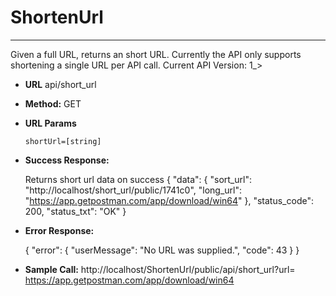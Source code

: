 # ShortenUrl
----
Given a full URL, returns an  short URL. Currently the API only supports shortening a single URL per API call.
Current API Version: 1_>

* **URL**
 api/short_url

* **Method:**
  GET
  
*  **URL Params**

 
   `shortUrl=[string]`

   

* **Success Response:**
  
  Returns short url data on success
 {
    "data": {
        "sort_url": "http://localhost/short_url/public/1741c0",
        "long_url": "https://app.getpostman.com/app/download/win64"
    },
    "status_code": 200,
    "status_txt": "OK"
}
 
* **Error Response:**

    {
        "error": {
            "userMessage": "No URL was supplied.",
            "code": 43
        }
    }

* **Sample Call:**
    http://localhost/ShortenUrl/public/api/short_url?url=    https://app.getpostman.com/app/download/win64
